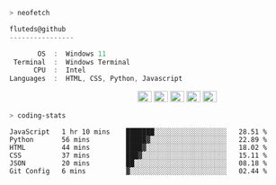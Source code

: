 ```zsh
> neofetch
```

<!--align="left" src="https://github.com/fluteds.png" alt="logo.png" width="200"/>-->

```csharp
fluteds@github
----------------

       OS  :  Windows 11
 Terminal  :  Windows Terminal
      CPU  :  Intel
Languages  :  HTML, CSS, Python, Javascript
```

<p align="left">
  &nbsp; &nbsp; &nbsp; &nbsp; &nbsp;&nbsp; &nbsp; &nbsp; &nbsp; &nbsp;&nbsp; &nbsp; &nbsp; &nbsp; &nbsp; &nbsp; &nbsp; &nbsp; &nbsp; &nbsp; &nbsp;&nbsp; &nbsp; &nbsp; &nbsp; &nbsp;&nbsp; &nbsp; &nbsp; &nbsp; &nbsp;
  <img alt="#474342" src="https://via.placeholder.com/15/ADBAC7/000000?text=+" width="25" height="20" />
  <img alt="#fbedf6" src="https://via.placeholder.com/15/6CB6FF/000000?text=+" width="25" height="20" />
  <img alt="#c9594d" src="https://via.placeholder.com/15/F47067/000000?text=+" width="25" height="20" />
  <img alt="#f8b9b2" src="https://via.placeholder.com/15/DCBDFB/000000?text=+" width="25" height="20" />
  <img alt="#f8b9b2" src="https://via.placeholder.com/15/57ab5a/000000?text=+" width="25" height="20" />
</p>

```zsh
> coding-stats
```

<!--START_SECTION:waka-->

```text
JavaScript   1 hr 10 mins    ███████░░░░░░░░░░░░░░░░░░   28.51 %
Python       56 mins         █████▓░░░░░░░░░░░░░░░░░░░   22.89 %
HTML         44 mins         ████▓░░░░░░░░░░░░░░░░░░░░   18.02 %
CSS          37 mins         ███▓░░░░░░░░░░░░░░░░░░░░░   15.11 %
JSON         20 mins         ██░░░░░░░░░░░░░░░░░░░░░░░   08.18 %
Git Config   6 mins          ▓░░░░░░░░░░░░░░░░░░░░░░░░   02.44 %
```

<!--END_SECTION:waka-->
